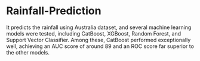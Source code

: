 # Rainfall-Prediction
It predicts the rainfall using Australia dataset, and several machine learning models were tested, including CatBoost, XGBoost, Random Forest, and Support Vector Classifier. Among these, CatBoost performed exceptionally well, achieving an AUC score of around 89 and an ROC score far superior to the other models.

